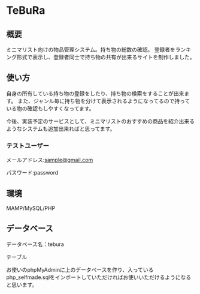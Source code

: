 # TeBuRa

## 概要
ミニマリスト向けの物品管理システム。持ち物の総数の確認。
登録者をランキング形式で表示し、登録者同士で持ち物の共有が出来るサイトを制作しました。

## 使い方
自身の所有している持ち物の登録をしたり、持ち物の検索をすることが出来ます。
また、ジャンル毎に持ち物を分けて表示されるようになってるので持っている物の確認もしやすくなってます。

今後、実装予定のサービスとして、ミニマリストのおすすめの商品を紹介出来るようなシステムも追加出来ればと思ってます。

### テストユーザー

メールアドレス:sample@gmail.com

パスワード:password

## 環境

MAMP/MySQL/PHP

## データベース

データベース名：tebura

テーブル

お使いのphpMyAdminに上のデータベースを作り、入っているphp_selfmade.sqlをインポートしていただければお使いいただけるようになると思います。
